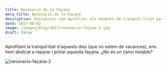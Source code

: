 ```yaml
---
title: Renovació de la Façana
meta_title: Renovació de la Façana
description: Descobreix com aprofitar els moments de tranquil·litat per a reparar i pintar la façana d'un edifici, transformant-ne l'aspecte i millorant-ne la seva estètica.
date: 2017-08-02
image: /images/blog/2017/renovacio-façana-1.jpg
draft: false
---
```


Aprofitant la tranquil·litat d'aquests dies (que no estem de vacances), ens hem dedicat a reparar i pintar aquesta façana. ¿No és un canvi notable?

![renovacio-façana-2](/images/blog/2017/renovacio-façana-2.jpg)
